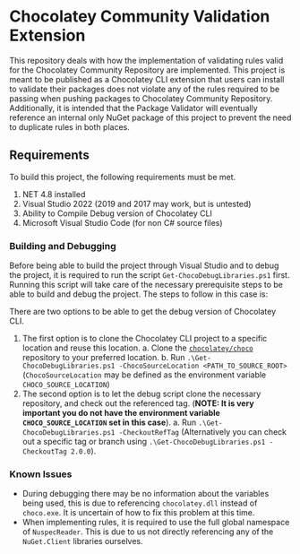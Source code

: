 # Chocolatey Community Validation Extension

This repository deals with how the implementation of validating rules valid for the Chocolatey Community Repository are implemented.
This project is meant to be published as a Chocolatey CLI extension that users can install to validate their packages does not violate
any of the rules required to be passing when pushing packages to Chocolatey Community Repository. Additionally, it is intended that the
Package Validator will eventually reference an internal only NuGet package of this project to prevent the need to duplicate rules in both
places.

## Requirements

To build this project, the following requirements must be met.

1. NET 4.8 installed
2. Visual Studio 2022 (2019 and 2017 may work, but is untested)
3. Ability to Compile Debug version of Chocolatey CLI
4. Microsoft Visual Studio Code (for non C# source files)

### Building and Debugging

Before being able to build the project through Visual Studio and to debug the project, it is required to run the script `Get-ChocoDebugLibraries.ps1` first.
Running this script will take care of the necessary prerequisite steps to be able to build and debug the project.
The steps to follow in this case is:

There are two options to be able to get the debug version of Chocolatey CLI.

1. The first option is to clone the Chocolatey CLI project to a specific location and reuse this location.
  a. Clone the [`chocolatey/choco`](https://github.com/chocolatey/choco) repository to your preferred location.
  b. Run `.\Get-ChocoDebugLibraries.ps1 -ChocoSourceLocation <PATH_TO_SOURCE_ROOT>` (`ChocoSourceLocation` may be defined as the environment variable `CHOCO_SOURCE_LOCATION`)
2. The second option is to let the debug script clone the necessary repository, and check out the referenced tag. (**NOTE: It is very important you do not have the environment variable `CHOCO_SOURCE_LOCATION` set in this case**).
  a. Run `.\Get-ChocoDebugLibraries.ps1 -CheckoutRefTag` (Alternatively you can check out a specific tag or branch using `.\Get-ChocoDebugLibraries.ps1 -CheckoutTag 2.0.0`).

### Known Issues

- During debugging there may be no information about the variables being used, this is due to referencing `chocolatey.dll` instead of `choco.exe`. It is uncertain of how to fix this problem at this time.
- When implementing rules, it is required to use the full global namespace of `NuspecReader`. This is due to us not directly referencing any of the `NuGet.Client` libraries ourselves.
